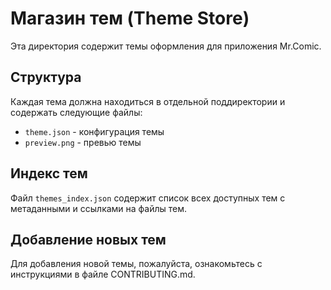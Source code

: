 # Магазин тем (Theme Store)

Эта директория содержит темы оформления для приложения Mr.Comic.

## Структура

Каждая тема должна находиться в отдельной поддиректории и содержать следующие файлы:
- `theme.json` - конфигурация темы
- `preview.png` - превью темы

## Индекс тем

Файл `themes_index.json` содержит список всех доступных тем с метаданными и ссылками на файлы тем.

## Добавление новых тем

Для добавления новой темы, пожалуйста, ознакомьтесь с инструкциями в файле CONTRIBUTING.md.

